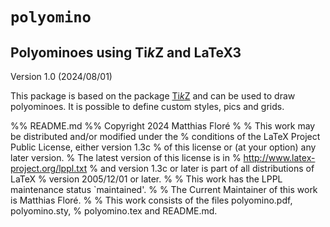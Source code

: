 # `polyomino`

## Polyominoes using Ti*k*Z and LaTeX3

Version 1.0 (2024/08/01)

This package is based on the package [Ti*k*Z](https://ctan.org/pkg/pgf) and can be used to draw polyominoes. It is possible to define custom styles, pics and grids.

%% README.md
%% Copyright 2024 Matthias Floré
%
% This work may be distributed and/or modified under the
% conditions of the LaTeX Project Public License, either version 1.3c
% of this license or (at your option) any later version.
% The latest version of this license is in
%   http://www.latex-project.org/lppl.txt
% and version 1.3c or later is part of all distributions of LaTeX
% version 2005/12/01 or later.
%
% This work has the LPPL maintenance status `maintained'.
% 
% The Current Maintainer of this work is Matthias Floré.
%
% This work consists of the files polyomino.pdf, polyomino.sty,
% polyomino.tex and README.md.